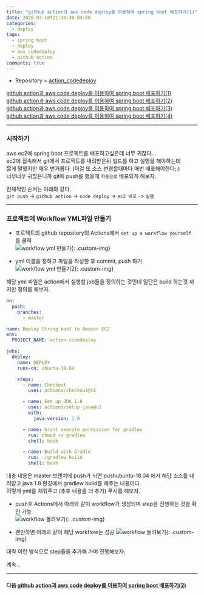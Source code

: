 ```yaml
---
title: "github action과 aws code deploy를 이용하여 spring boot 배포하기(1)"
date: 2020-03-10T21:34:30-04:00
categories:
  - deploy
tags:
  - spring boot
  - deploy
  - aws codedeploy
  - github action
comments: true
---
```


* Repository = [action_codedeploy](https://github.com/isntyet/action_codedeploy)

[github action과 aws code deploy를 이용하여 spring boot 배포하기(1)](https://isntyet.github.io/deploy/github-action%EA%B3%BC-aws-code-deploy%EB%A5%BC-%EC%9D%B4%EC%9A%A9%ED%95%98%EC%97%AC-spring-boot-%EB%B0%B0%ED%8F%AC%ED%95%98%EA%B8%B0(1))    
[github action과 aws code deploy를 이용하여 spring boot 배포하기(2)](https://isntyet.github.io/deploy/github-action%EA%B3%BC-aws-code-deploy%EB%A5%BC-%EC%9D%B4%EC%9A%A9%ED%95%98%EC%97%AC-spring-boot-%EB%B0%B0%ED%8F%AC%ED%95%98%EA%B8%B0(2))  
[github action과 aws code deploy를 이용하여 spring boot 배포하기(3)](https://isntyet.github.io/deploy/github-action%EA%B3%BC-aws-code-deploy%EB%A5%BC-%EC%9D%B4%EC%9A%A9%ED%95%98%EC%97%AC-spring-boot-%EB%B0%B0%ED%8F%AC%ED%95%98%EA%B8%B0(3))  
[github action과 aws code deploy를 이용하여 spring boot 배포하기(4)](https://isntyet.github.io/deploy/github-action%EA%B3%BC-aws-code-deploy%EB%A5%BC-%EC%9D%B4%EC%9A%A9%ED%95%98%EC%97%AC-spring-boot-%EB%B0%B0%ED%8F%AC%ED%95%98%EA%B8%B0(4))  

-----


### 시작하기  

aws ec2에 spring boot 프로젝트를 배포하고싶은데 너무 귀찮다...  
ec2에 접속해서 git에서 프로젝트를 내려받은뒤 빌드를 하고 실행을 해야하는데  
짧게 말했지만 매우 번거롭다. (이걸 또 소스 변경할때마다 매번 배포해야한다;;)  
너무너무 귀찮은니까 git에 push를 했을때 `자동으로` 배포되게 해보자.

전체적인 순서는 아래와 같다.  
`git push` -> `github action` -> `code deploy` -> `ec2 배포` -> `실행`

-----
### 프로젝트에 Workflow YML파일 만들기

* 프로젝트의 github repository의 Actions에서 `set up a workflow yourself` 를 클릭  
 ![workflow yml 만들기](https://drive.google.com/uc?id=1vFltY65YuZcm2kt60Q5VjD23NGTlwxc5){: .custom-img}  


* yml 이름을 정하고 파일을 작성한 후 commit, push 하기  
 ![workflow yml 만들기2](https://drive.google.com/uc?id=1b3aUUt8pNxDW99ACsFzKGNCFhsT4PNI4){: .custom-img}  


해당 yml 파일은 action에서 실행할 job들을 정의하는 것인데 일단은 build 하는것 까지만 정의를 해보자.  
```yaml
on:
  push:
    branches:
      - master

name: Deploy String boot to Amazon EC2
env:
  PROJECT_NAME: action_codedeploy

jobs:
  deploy:
    name: DEPLOY
    runs-on: ubuntu-18.04

    steps:
      - name: Checkout
        uses: actions/checkout@v2

      - name: Set up JDK 1.8
        uses: actions/setup-java@v1
        with:
          java-version: 1.8

      - name: Grant execute permission for gradlew
        run: chmod +x gradlew
        shell: bash

      - name: Build with Gradle
        run: ./gradlew build
        shell: bash
```

대충 내용은 master 브랜치에 push가 되면 pushubuntu-18.04 에서 해당 소스를 내려받고 java 1.8 환경에서 gradlew build를 해주는 내용이다.  
이렇게 yml을 채워주고 (추후 내용을 더 추가) 푸시를 해보자.

* push후 Actions에서 아래와 같이 workflow가 생성되며 step을 진행하는 것을 확인 가능   
  ![workflow 돌려보기](https://drive.google.com/uc?id=1kVSyaENo-2xEfB7NWFgObE8gf6-GNhU1){: .custom-img}

* 왠만하면 아래와 같이 해당 workflow는 성공
  ![workflow 돌려보기](https://drive.google.com/uc?id=1t8ON0LY2avof6lBjP317DWckMltbvSwP){: .custom-img}  


대략 이런 방식으로 step들을 추가해 가며 진행해보자.


계속...

-----
#### 다음 [github action과 aws code deploy를 이용하여 spring boot 배포하기(2)](https://isntyet.github.io/deploy/github-action%EA%B3%BC-aws-code-deploy%EB%A5%BC-%EC%9D%B4%EC%9A%A9%ED%95%98%EC%97%AC-spring-boot-%EB%B0%B0%ED%8F%AC%ED%95%98%EA%B8%B0(2))  
